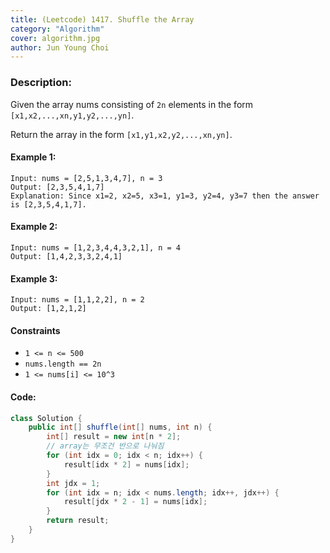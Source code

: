 ```yaml
---
title: (Leetcode) 1417. Shuffle the Array
category: "Algorithm"
cover: algorithm.jpg
author: Jun Young Choi
---
```


### Description:  

Given the array nums consisting of `2n` elements in the form `[x1,x2,...,xn,y1,y2,...,yn]`.

Return the array in the form `[x1,y1,x2,y2,...,xn,yn]`.

#### Example 1:  

~~~textmate
Input: nums = [2,5,1,3,4,7], n = 3
Output: [2,3,5,4,1,7] 
Explanation: Since x1=2, x2=5, x3=1, y1=3, y2=4, y3=7 then the answer is [2,3,5,4,1,7].
~~~

#### Example 2:  

~~~textmate
Input: nums = [1,2,3,4,4,3,2,1], n = 4
Output: [1,4,2,3,3,2,4,1]
~~~
  
#### Example 3:

~~~textmate
Input: nums = [1,1,2,2], n = 2
Output: [1,2,1,2]
~~~
#### Constraints

- `1 <= n <= 500`
- `nums.length == 2n`
- `1 <= nums[i] <= 10^3`


#### Code:
~~~java
class Solution {
    public int[] shuffle(int[] nums, int n) {
        int[] result = new int[n * 2];
		// array는 무조건 반으로 나눠짐
		for (int idx = 0; idx < n; idx++) {
			result[idx * 2] = nums[idx];
		}
		int jdx = 1;
		for (int idx = n; idx < nums.length; idx++, jdx++) {
			result[jdx * 2 - 1] = nums[idx];
		}
		return result;
    }
}
~~~
